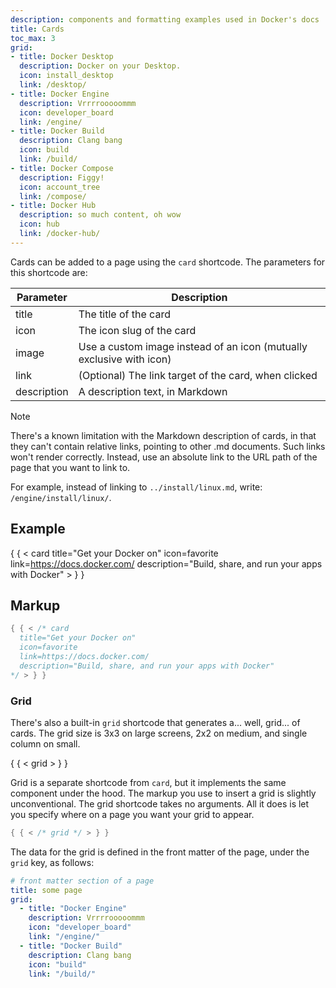 ```yaml
---
description: components and formatting examples used in Docker's docs
title: Cards
toc_max: 3
grid:
- title: Docker Desktop
  description: Docker on your Desktop.
  icon: install_desktop
  link: /desktop/
- title: Docker Engine
  description: Vrrrrooooommm
  icon: developer_board
  link: /engine/
- title: Docker Build
  description: Clang bang
  icon: build
  link: /build/
- title: Docker Compose
  description: Figgy!
  icon: account_tree
  link: /compose/
- title: Docker Hub
  description: so much content, oh wow
  icon: hub
  link: /docker-hub/
---
```


Cards can be added to a page using the `card` shortcode.
The parameters for this shortcode are:

| Parameter   | Description                                                          |
|-------------|----------------------------------------------------------------------|
| title       | The title of the card                                                |
| icon        | The icon slug of the card                                            |
| image       | Use a custom image instead of an icon (mutually exclusive with icon) |
| link        | (Optional) The link target of the card, when clicked                 |
| description | A description text, in Markdown                                      |

> [!NOTE]
>
> There's a known limitation with the Markdown description of cards,
> in that they can't contain relative links, pointing to other .md documents.
> Such links won't render correctly. Instead, use an absolute link to the URL
> path of the page that you want to link to.
>
> For example, instead of linking to `../install/linux.md`, write:
> `/engine/install/linux/`.

## Example

{ { < card
  title="Get your Docker on"
  icon=favorite
  link=https://docs.docker.com/
  description="Build, share, and run your apps with Docker" > } }

## Markup

```go
{ { < /* card
  title="Get your Docker on"
  icon=favorite
  link=https://docs.docker.com/
  description="Build, share, and run your apps with Docker"
*/ > } }
```

### Grid

There's also a built-in `grid` shortcode that generates a... well, grid... of cards.
The grid size is 3x3 on large screens, 2x2 on medium, and single column on small.

{ { < grid > } }

Grid is a separate shortcode from `card`, but it implements the same component under the hood.
The markup you use to insert a grid is slightly unconventional. The grid shortcode takes no arguments.
All it does is let you specify where on a page you want your grid to appear.

```go
{ { < /* grid */ > } }
```

The data for the grid is defined in the front matter of the page, under the `grid` key, as follows:

```yaml
# front matter section of a page
title: some page
grid:
  - title: "Docker Engine"
    description: Vrrrrooooommm
    icon: "developer_board"
    link: "/engine/"
  - title: "Docker Build"
    description: Clang bang
    icon: "build"
    link: "/build/"
```
